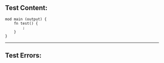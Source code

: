 
Test Content: 
-------------------------
```
mod main (output) {
    fn test() {
        ;
    }
}
```
------------------------

Test Errors:
-------------------------
```

```
